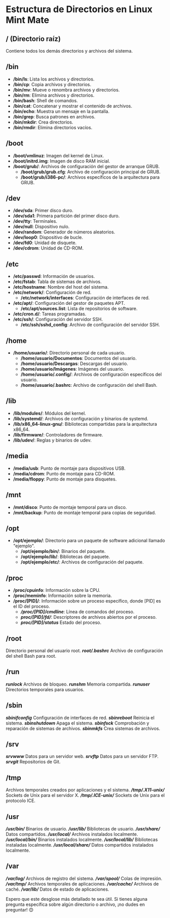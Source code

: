 
# Estructura de Directorios en Linux Mint Mate

## / (Directorio raíz)
Contiene todos los demás directorios y archivos del sistema.

## /bin
- **/bin/ls**: Lista los archivos y directorios.
- **/bin/cp**: Copia archivos y directorios.
- **/bin/mv**: Mueve o renombra archivos y directorios.
- **/bin/rm**: Elimina archivos y directorios.
- **/bin/bash**: Shell de comandos.
- **/bin/cat**: Concatenar y mostrar el contenido de archivos.
- **/bin/echo**: Muestra un mensaje en la pantalla.
- **/bin/grep**: Busca patrones en archivos.
- **/bin/mkdir**: Crea directorios.
- **/bin/rmdir**: Elimina directorios vacíos.

## /boot
- **/boot/vmlinuz**: Imagen del kernel de Linux.
- **/boot/initrd.img**: Imagen de disco RAM inicial.
- **/boot/grub/**: Archivos de configuración del gestor de arranque GRUB.
  - **/boot/grub/grub.cfg**: Archivo de configuración principal de GRUB.
  - **/boot/grub/i386-pc/**: Archivos específicos de la arquitectura para GRUB.

## /dev
- **/dev/sda**: Primer disco duro.
- **/dev/sda1**: Primera partición del primer disco duro.
- **/dev/tty**: Terminales.
- **/dev/null**: Dispositivo nulo.
- **/dev/random**: Generador de números aleatorios.
- **/dev/loop0**: Dispositivo de bucle.
- **/dev/fd0**: Unidad de disquete.
- **/dev/cdrom**: Unidad de CD-ROM.

## /etc
- **/etc/passwd**: Información de usuarios.
- **/etc/fstab**: Tabla de sistemas de archivos.
- **/etc/hostname**: Nombre del host del sistema.
- **/etc/network/**: Configuración de red.
  - **/etc/network/interfaces**: Configuración de interfaces de red.
- **/etc/apt/**: Configuración del gestor de paquetes APT.
  - **/etc/apt/sources.list**: Lista de repositorios de software.
- **/etc/cron.d/**: Tareas programadas.
- **/etc/ssh/**: Configuración del servidor SSH.
  - **/etc/ssh/sshd_config**: Archivo de configuración del servidor SSH.

## /home
- **/home/usuario/**: Directorio personal de cada usuario.
  - **/home/usuario/Documentos**: Documentos del usuario.
  - **/home/usuario/Descargas**: Descargas del usuario.
  - **/home/usuario/Imágenes**: Imágenes del usuario.
  - **/home/usuario/.config/**: Archivos de configuración específicos del usuario.
  - **/home/usuario/.bashrc**: Archivo de configuración del shell Bash.

## /lib
- **/lib/modules/**: Módulos del kernel.
- **/lib/systemd/**: Archivos de configuración y binarios de systemd.
- **/lib/x86_64-linux-gnu/**: Bibliotecas compartidas para la arquitectura x86_64.
- **/lib/firmware/**: Controladores de firmware.
- **/lib/udev/**: Reglas y binarios de udev.

## /media
- **/media/usb**: Punto de montaje para dispositivos USB.
- **/media/cdrom**: Punto de montaje para CD-ROM.
- **/media/floppy**: Punto de montaje para disquetes.

## /mnt
- **/mnt/disco**: Punto de montaje temporal para un disco.
- **/mnt/backup**: Punto de montaje temporal para copias de seguridad.

## /opt
- **/opt/ejemplo/**: Directorio para un paquete de software adicional llamado "ejemplo".
  - **/opt/ejemplo/bin/**: Binarios del paquete.
  - **/opt/ejemplo/lib/**: Bibliotecas del paquete.
  - **/opt/ejemplo/etc/**: Archivos de configuración del paquete.

## /proc
- **/proc/cpuinfo**: Información sobre la CPU.
- **/proc/meminfo**: Información sobre la memoria.
- **/proc/[PID]/**: Información sobre un proceso específico, donde [PID] es el ID del proceso.
  - ***/proc/[PID]/cmdline***: Línea de comandos del proceso.
  - ***proc/[PID]/fd/***: Descriptores de archivos abiertos por el proceso.
  - ***proc/[PID]/status*** Estado del proceso.

## /root
Directorio personal del usuario root. 
***root/.bashrc*** Archivo de configuración del shell Bash para root.

## /run
***runlock*** Archivos de bloqueo. 
***runshm*** Memoria compartida. 
***runuser*** Directorios temporales para usuarios.

## /sbin
***sbinifconfig*** Configuración de interfaces de red. 
***sbinreboot*** Reinicia el sistema. 
***sbinshutdown*** Apaga el sistema. 
***sbinfsck*** Comprobación y reparación de sistemas de archivos. 
***sbinmkfs*** Crea sistemas de archivos.

## /srv
***srvwww*** Datos para un servidor web. 
***srvftp*** Datos para un servidor FTP. 
***srvgit*** Repositorios de Git.

## /tmp
Archivos temporales creados por aplicaciones y el sistema. 
***/tmp/.X11-unix/*** Sockets de Unix para el servidor X. 
***/tmp/.ICE-unix/*** Sockets de Unix para el protocolo ICE.

## /usr
***/usr/bin/*** Binarios de usuario. 
***/usr/lib/*** Bibliotecas de usuario. 
***/usr/share/*** Datos compartidos. 
***/usr/local/*** Archivos instalados localmente. 
***/usr/local/bin/*** Binarios instalados localmente. 
***/usr/local/lib/*** Bibliotecas instaladas localmente. 
***/usr/local/share/*** Datos compartidos instalados localmente.

## /var
***/var/log/*** Archivos de registro del sistema. 
***/var/spool/*** Colas de impresión. 
***/var/tmp/*** Archivos temporales de aplicaciones. 
***/var/cache/*** Archivos de caché. 
***/var/lib/*** Datos de estado de aplicaciones.

Espero que este desglose más detallado te sea útil. Si tienes alguna pregunta específica sobre algún directorio o archivo, ¡no dudes en preguntar! 😊

